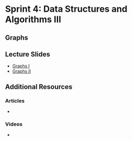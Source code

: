 # Sprint 4: Data Structures and Algorithms III

## Graphs

## Lecture Slides
* [Graphs I]()
* [Graphs II]()

## Additional Resources
### Articles
* 

### Videos
*
